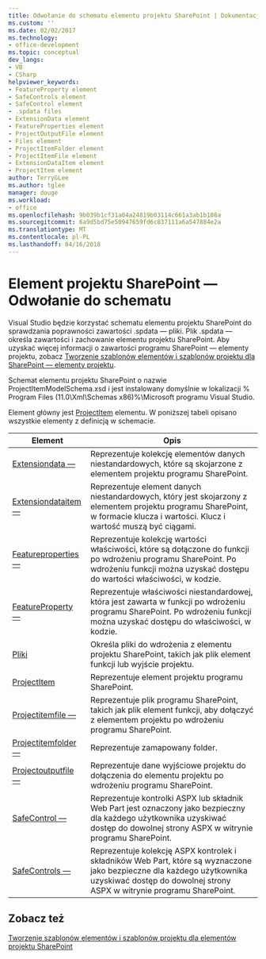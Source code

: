 ```yaml
---
title: Odwołanie do schematu elementu projektu SharePoint | Dokumentacja firmy Microsoft
ms.custom: ''
ms.date: 02/02/2017
ms.technology:
- office-development
ms.topic: conceptual
dev_langs:
- VB
- CSharp
helpviewer_keywords:
- FeatureProperty element
- SafeControls element
- SafeControl element
- .spdata files
- ExtensionData element
- FeatureProperties element
- ProjectOutputFile element
- Files element
- ProjectItemFolder element
- ProjectItemFile element
- ExtensionDataItem element
- ProjectItem element
author: TerryGLee
ms.author: tglee
manager: douge
ms.workload:
- office
ms.openlocfilehash: 9b039b1cf31a04a24819b03114c661a3ab1b108a
ms.sourcegitcommit: 6a9d5bd75e50947659fd6c837111a6a547884e2a
ms.translationtype: MT
ms.contentlocale: pl-PL
ms.lasthandoff: 04/16/2018
---
```

# <a name="sharepoint-project-item-schema-reference"></a>Element projektu SharePoint — Odwołanie do schematu
  Visual Studio będzie korzystać schematu elementu projektu SharePoint do sprawdzania poprawności zawartości .spdata — pliki. Plik .spdata — określa zawartości i zachowanie elementu projektu SharePoint. Aby uzyskać więcej informacji o zawartości programu SharePoint — elementy projektu, zobacz [Tworzenie szablonów elementów i szablonów projektu dla SharePoint — elementy projektu](../sharepoint/creating-item-templates-and-project-templates-for-sharepoint-project-items.md).  
  
 Schemat elementu projektu SharePoint o nazwie ProjectItemModelSchema.xsd i jest instalowany domyślnie w lokalizacji % Program Files (11.0\Xml\Schemas x86)%\Microsoft programu Visual Studio.  
  
 Element główny jest [ProjectItem](../sharepoint/projectitem-element.md) elementu. W poniższej tabeli opisano wszystkie elementy z definicją w schemacie.  
  
|Element|Opis|  
|-------------|-----------------|  
|[Extensiondata —](../sharepoint/extensiondata-element.md)|Reprezentuje kolekcję elementów danych niestandardowych, które są skojarzone z elementem projektu programu SharePoint.|  
|[Extensiondataitem —](../sharepoint/extensiondataitem-element.md)|Reprezentuje element danych niestandardowych, który jest skojarzony z elementem projektu programu SharePoint, w formacie klucza i wartości. Klucz i wartość muszą być ciągami.|  
|[Featureproperties —](../sharepoint/featureproperties-element.md)|Reprezentuje kolekcję wartości właściwości, które są dołączone do funkcji po wdrożeniu programu SharePoint. Po wdrożeniu funkcji można uzyskać dostępu do wartości właściwości, w kodzie.|  
|[FeatureProperty —](../sharepoint/featureproperty-element.md)|Reprezentuje właściwości niestandardowej, która jest zawarta w funkcji po wdrożeniu programu SharePoint. Po wdrożeniu funkcji można uzyskać dostępu do właściwości, w kodzie.|  
|[Pliki](../sharepoint/files-element.md)|Określa pliki do wdrożenia z elementu projektu SharePoint, takich jak plik element funkcji lub wyjście projektu.|  
|[ProjectItem](../sharepoint/projectitem-element.md)|Reprezentuje element projektu programu SharePoint.|  
|[Projectitemfile —](../sharepoint/projectitemfile-element.md)|Reprezentuje plik programu SharePoint, takich jak plik element funkcji, aby dołączyć z elementem projektu po wdrożeniu programu SharePoint.|  
|[Projectitemfolder —](../sharepoint/projectitemfolder-element.md)|Reprezentuje zamapowany folder.|  
|[Projectoutputfile —](../sharepoint/projectoutputfile-element.md)|Reprezentuje dane wyjściowe projektu do dołączenia do elementu projektu po wdrożeniu programu SharePoint.|  
|[SafeControl —](../sharepoint/safecontrol-element.md)|Reprezentuje kontrolki ASPX lub składnik Web Part jest oznaczony jako bezpieczny dla każdego użytkownika uzyskiwać dostęp do dowolnej strony ASPX w witrynie programu SharePoint.|  
|[SafeControls —](../sharepoint/safecontrols-element.md)|Reprezentuje kolekcję ASPX kontrolek i składników Web Part, które są wyznaczone jako bezpieczne dla każdego użytkownika uzyskiwać dostęp do dowolnej strony ASPX w witrynie programu SharePoint.|  
  
## <a name="see-also"></a>Zobacz też  
 [Tworzenie szablonów elementów i szablonów projektu dla elementów projektu SharePoint](../sharepoint/creating-item-templates-and-project-templates-for-sharepoint-project-items.md)  
  
  
